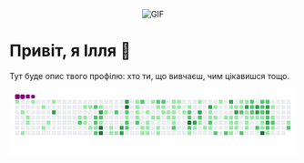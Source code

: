 <p align="center">
  <img src="https://i.gifer.com/Mf08.gif" alt="GIF" />
</p>

# Привіт, я Ілля 👋

Тут буде опис твого профілю: хто ти, що вивчаєш, чим цікавишся тощо.


<p align="center">
  <img src="https://raw.githubusercontent.com/Platane/snk/output/github-contribution-grid-snake.gif" alt="GIF" />
</p>

